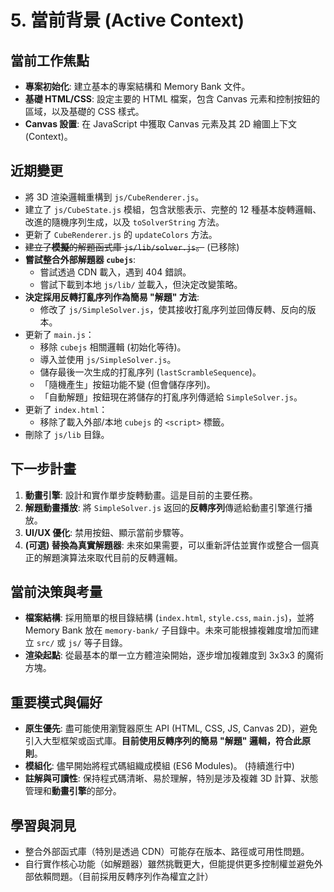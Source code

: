 # 5. 當前背景 (Active Context)

## 當前工作焦點

*   **專案初始化**: 建立基本的專案結構和 Memory Bank 文件。
*   **基礎 HTML/CSS**: 設定主要的 HTML 檔案，包含 Canvas 元素和控制按鈕的區域，以及基礎的 CSS 樣式。
*   **Canvas 設置**: 在 JavaScript 中獲取 Canvas 元素及其 2D 繪圖上下文 (Context)。

## 近期變更

*   將 3D 渲染邏輯重構到 `js/CubeRenderer.js`。
*   建立了 `js/CubeState.js` 模組，包含狀態表示、完整的 12 種基本旋轉邏輯、改進的隨機序列生成，以及 `toSolverString` 方法。
*   更新了 `CubeRenderer.js` 的 `updateColors` 方法。
*   ~~建立了**模擬**的解題函式庫 `js/lib/solver.js`。~~ (已移除)
*   **嘗試整合外部解題器 `cubejs`**:
    *   嘗試透過 CDN 載入，遇到 404 錯誤。
    *   嘗試下載到本地 `js/lib/` 並載入，但決定改變策略。
*   **決定採用反轉打亂序列作為簡易 "解題" 方法**:
    *   修改了 `js/SimpleSolver.js`，使其接收打亂序列並回傳反轉、反向的版本。
*   更新了 `main.js`：
    *   移除 `cubejs` 相關邏輯 (初始化等待)。
    *   導入並使用 `js/SimpleSolver.js`。
    *   儲存最後一次生成的打亂序列 (`lastScrambleSequence`)。
    *   「隨機產生」按鈕功能不變 (但會儲存序列)。
    *   「自動解題」按鈕現在將儲存的打亂序列傳遞給 `SimpleSolver.js`。
*   更新了 `index.html`：
    *   移除了載入外部/本地 `cubejs` 的 `<script>` 標籤。
*   刪除了 `js/lib` 目錄。

## 下一步計畫

1.  **動畫引擎**: 設計和實作單步旋轉動畫。這是目前的主要任務。
2.  **解題動畫播放**: 將 `SimpleSolver.js` 返回的**反轉序列**傳遞給動畫引擎進行播放。
3.  **UI/UX 優化**: 禁用按鈕、顯示當前步驟等。
4.  **(可選) 替換為真實解題器**: 未來如果需要，可以重新評估並實作或整合一個真正的解題演算法來取代目前的反轉邏輯。

## 當前決策與考量

*   **檔案結構**: 採用簡單的根目錄結構 (`index.html`, `style.css`, `main.js`)，並將 Memory Bank 放在 `memory-bank/` 子目錄中。未來可能根據複雜度增加而建立 `src/` 或 `js/` 等子目錄。
*   **渲染起點**: 從最基本的單一立方體渲染開始，逐步增加複雜度到 3x3x3 的魔術方塊。

## 重要模式與偏好

*   **原生優先**: 盡可能使用瀏覽器原生 API (HTML, CSS, JS, Canvas 2D)，避免引入大型框架或函式庫。**目前使用反轉序列的簡易 "解題" 邏輯，符合此原則**。
*   **模組化**: 儘早開始將程式碼組織成模組 (ES6 Modules)。 (持續進行中)
*   **註解與可讀性**: 保持程式碼清晰、易於理解，特別是涉及複雜 3D 計算、狀態管理和**動畫引擎**的部分。

## 學習與洞見

*   整合外部函式庫（特別是透過 CDN）可能存在版本、路徑或可用性問題。
*   自行實作核心功能（如解題器）雖然挑戰更大，但能提供更多控制權並避免外部依賴問題。（目前採用反轉序列作為權宜之計）
